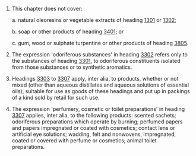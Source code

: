 1. This chapter does not cover:

    a. natural oleoresins or vegetable extracts of heading [1301](/headings/1301) or [1302](/headings/1302);
    
    b. soap or other products of heading [3401](/headings/3401); or
    
    c. gum, wood or sulphate turpentine or other products of heading [3805](/headings/3805).

2. The expression 'odoriferous substances' in heading [3302](/headings/3302) refers only to the substances of heading [3301](/headings/3301), to odoriferous constituents isolated from those substances or to synthetic aromatics.

3. Headings [3303](/headings/3303) to [3307](/headings/3307) apply, inter alia, to products, whether or not mixed (other than aqueous distillates and aqueous solutions of essential oils), suitable for use as goods of these headings and put up in packings of a kind sold by retail for such use.

4. The expression 'perfumery, cosmetic or toilet preparations' in heading [3307](/headings/3307) applies, inter alia, to the following products: scented sachets; odoriferous preparations which operate by burning; perfumed papers and papers impregnated or coated with cosmetics; contact lens or artificial eye solutions; wadding, felt and nonwovens, impregnated, coated or covered with perfume or cosmetics; animal toilet preparations.

